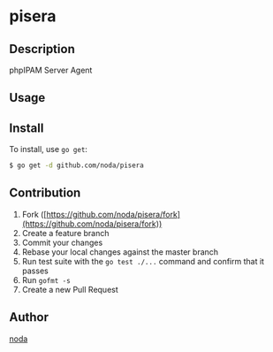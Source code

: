 # pisera



## Description
phpIPAM Server Agent

## Usage

## Install

To install, use `go get`:

```bash
$ go get -d github.com/noda/pisera
```

## Contribution

1. Fork ([https://github.com/noda/pisera/fork](https://github.com/noda/pisera/fork))
1. Create a feature branch
1. Commit your changes
1. Rebase your local changes against the master branch
1. Run test suite with the `go test ./...` command and confirm that it passes
1. Run `gofmt -s`
1. Create a new Pull Request

## Author

[noda](https://github.com/noda)
